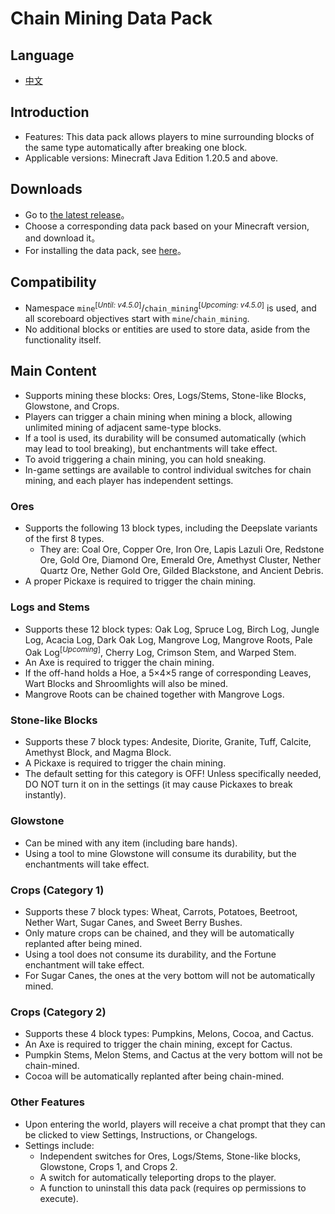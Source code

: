 # Chain Mining Data Pack

## Language
* [中文](README_zh.md)

## Introduction
* Features: This data pack allows players to mine surrounding blocks of the same type automatically after breaking one block.
* Applicable versions: Minecraft Java Edition 1.20.5 and above.

## Downloads
* Go to [the latest release](https://github.com/cxc81/chain-mining/releases/latest)。
* Choose a corresponding data pack based on your Minecraft version, and download it。
* For installing the data pack, see [here](https://minecraft.wiki/w/Tutorials/Installing_a_data_pack)。

## Compatibility
* Namespace ```mine```<sup>[*Until: v4.5.0*]</sup>/```chain_mining```<sup>[*Upcoming: v4.5.0*]</sup> is used, and all scoreboard objectives start with ```mine```/```chain_mining```.
* No additional blocks or entities are used to store data, aside from the functionality itself.

## Main Content
* Supports mining these blocks: Ores, Logs/Stems, Stone-like Blocks, Glowstone, and Crops.
* Players can trigger a chain mining when mining a block, allowing unlimited mining of adjacent same-type blocks.
* If a tool is used, its durability will be consumed automatically (which may lead to tool breaking), but enchantments will take effect.
* To avoid triggering a chain mining, you can hold sneaking.
* In-game settings are available to control individual switches for chain mining, and each player has independent settings.

### Ores
* Supports the following 13 block types, including the Deepslate variants of the first 8 types.
    - They are: Coal Ore, Copper Ore, Iron Ore, Lapis Lazuli Ore, Redstone Ore, Gold Ore, Diamond Ore, Emerald Ore, Amethyst Cluster, Nether Quartz Ore, Nether Gold Ore, Gilded Blackstone, and Ancient Debris.
* A proper Pickaxe is required to trigger the chain mining.

### Logs and Stems
* Supports these 12 block types: Oak Log, Spruce Log, Birch Log, Jungle Log, Acacia Log, Dark Oak Log, Mangrove Log, Mangrove Roots, Pale Oak Log<sup>[*Upcoming*]</sup>, Cherry Log, Crimson Stem, and Warped Stem.
* An Axe is required to trigger the chain mining.
* If the off-hand holds a Hoe, a 5×4×5 range of corresponding Leaves, Wart Blocks and Shroomlights will also be mined.
* Mangrove Roots can be chained together with Mangrove Logs.

### Stone-like Blocks
* Supports these 7 block types: Andesite, Diorite, Granite, Tuff, Calcite, Amethyst Block, and Magma Block.
* A Pickaxe is required to trigger the chain mining.
* The default setting for this category is OFF! Unless specifically needed, DO NOT turn it on in the settings (it may cause Pickaxes to break instantly).

### Glowstone
* Can be mined with any item (including bare hands).
* Using a tool to mine Glowstone will consume its durability, but the enchantments will take effect.

### Crops (Category 1)
* Supports these 7 block types: Wheat, Carrots, Potatoes, Beetroot, Nether Wart, Sugar Canes, and Sweet Berry Bushes.
* Only mature crops can be chained, and they will be automatically replanted after being mined.
* Using a tool does not consume its durability, and the Fortune enchantment will take effect.
* For Sugar Canes, the ones at the very bottom will not be automatically mined.

### Crops (Category 2)
* Supports these 4 block types: Pumpkins, Melons, Cocoa, and Cactus.
* An Axe is required to trigger the chain mining, except for Cactus.
* Pumpkin Stems, Melon Stems, and Cactus at the very bottom will not be chain-mined.
* Cocoa will be automatically replanted after being chain-mined.

### Other Features
* Upon entering the world, players will receive a chat prompt that they can be clicked to view Settings, Instructions, or Changelogs.
* Settings include:
    - Independent switches for Ores, Logs/Stems, Stone-like blocks, Glowstone, Crops 1, and Crops 2.
    - A switch for automatically teleporting drops to the player.
    - A function to uninstall this data pack (requires op permissions to execute).
